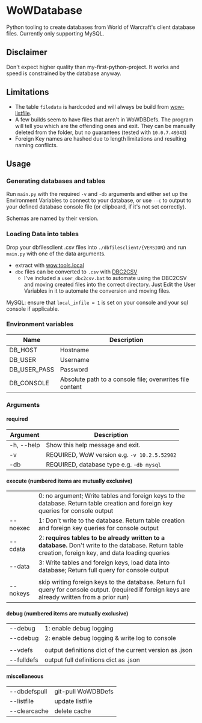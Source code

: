 # WoWDatabase
Python tooling to create databases from World of Warcraft's client database files. Currently only supporting MySQL.

## Disclaimer
Don't expect higher quality than my-first-python-project. It works and speed is constrained by the database anyway.

## Limitations
- The table `filedata` is hardcoded and will always be build from [wow-listfile](https://github.com/wowdev/wow-listfile).
- A few builds seem to have files that aren't in WoWDBDefs. The program will tell you which are the offending ones and exit. They can be manually deleted from the folder, but no guarantees (tested with `10.0.7.49343`)
- Foreign Key names are hashed due to length limitations and resulting naming conflicts. 

## Usage
### Generating databases and tables
Run `main.py` with the required `-v` and `-db` arguments and either set up the Environment Variables to connect to your database, 
or use `--c` to output to your defined database console file (or clipboard, if it's not set correctly).

Schemas are named by their version.

### Loading Data into tables
Drop your dbfilesclient .csv files into `./dbfilesclient/{VERSION}` and run `main.py` with one of the data arguments.
- extract with [wow.tools.local](https://github.com/Marlamin/wow.tools.local)
- `dbc` files can be converted to `.csv` with [DBC2CSV](https://github.com/Marlamin/DBC2CSV)
    - I've included a `user_dbc2csv.bat` to automate using the DBC2CSV and moving created files into the correct directory. Just Edit the User Variables in it to automate the conversion and moving files. 
  
MySQL: ensure that `local_infile = 1` is set on your console and your sql console if applicable.
### Environment variables
| Name         | Description                                              |
|--------------|----------------------------------------------------------|
| DB_HOST      | Hostname                                                 |
| DB_USER      | Username                                                 |
| DB_USER_PASS | Password                                                 |
| DB_CONSOLE   | Absolute path to a console file; overwrites file content |

### Arguments
#### required
| Argument     | Description                                                                |
|--------------|----------------------------------------------------------------------------|
| -h, --help   | Show this help message and exit.                                           |
| -v           | REQUIRED, WoW version e.g. `-v 10.2.5.52902`                               |
| -db          | REQUIRED, database type e.g. `-db mysql`                                   |
#### execute (numbered items are mutually exclusive)
|          |                                                                                                                                                       |
|----------|-------------------------------------------------------------------------------------------------------------------------------------------------------|
|          | 0: no argument; Write tables and foreign keys to the database. Return table creation and foreign key queries for console output                                                                                       |
| --noexec | 1: Don't write to the database. Return table creation and foreign key queries for console output                                                      |
| --cdata  | 2: **requires tables to be already written to a database.** Don't write to the database. Return table creation, foreign key, and data loading queries |
| --data   | 3: Write tables and foreign keys, load data into database; Return full query for console output                                                       |
|          |                                                                                                                                                       |
| --nokeys | skip writing foreign keys to the database. Return full query for console output. (required if foreign keys are already written from a prior run)      |
#### debug (numbered items are mutually exclusive)
|            |                                                         |
|------------|---------------------------------------------------------|
| --debug    | 1: enable debug logging                                 |
| --cdebug   | 2: enable debug logging & write log to console          |
|            |                                                         |
| --vdefs    | output definitions dict of the current version as .json |
| --fulldefs | output full definitions dict as .json                   |
#### miscellaneous
|              |                    |
|--------------|--------------------|
| --dbdefspull | git-pull WoWDBDefs |
| --listfile   | update listfile    |
| --clearcache | delete cache       |
